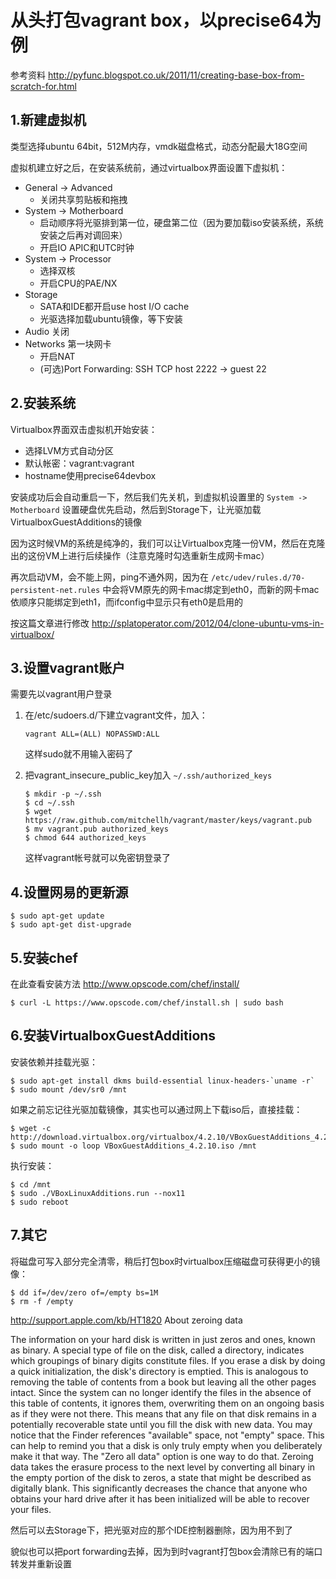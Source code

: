 从头打包vagrant box，以precise64为例
====================================

参考资料 http://pyfunc.blogspot.co.uk/2011/11/creating-base-box-from-scratch-for.html

1.新建虚拟机
------------

类型选择ubuntu 64bit，512M内存，vmdk磁盘格式，动态分配最大18G空间

虚拟机建立好之后，在安装系统前，通过virtualbox界面设置下虚拟机：

+   General -> Advanced
    -   关闭共享剪贴板和拖拽
+   System -> Motherboard 
    -   启动顺序将光驱排到第一位，硬盘第二位（因为要加载iso安装系统，系统安装之后再对调回来）
    -   开启IO APIC和UTC时钟
+   System -> Processor
    -   选择双核
    -   开启CPU的PAE/NX
+   Storage
    -   SATA和IDE都开启use host I/O cache
    -   光驱选择加载ubuntu镜像，等下安装
+   Audio 关闭
+   Networks 第一块网卡
    -   开启NAT
    -   (可选)Port Forwarding: SSH TCP host 2222 -> guest 22

2.安装系统
----------

Virtualbox界面双击虚拟机开始安装：

  +   选择LVM方式自动分区
  +   默认帐密：vagrant:vagrant
  +   hostname使用precise64devbox

安装成功后会自动重启一下，然后我们先关机，到虚拟机设置里的 `System -> Motherboard` 设置硬盘优先启动，然后到Storage下，让光驱加载VirtualboxGuestAdditions的镜像

因为这时候VM的系统是纯净的，我们可以让Virtualbox克隆一份VM，然后在克隆出的这份VM上进行后续操作（注意克隆时勾选重新生成网卡mac）

再次启动VM，会不能上网，ping不通外网，因为在 `/etc/udev/rules.d/70-persistent-net.rules` 中会将VM原先的网卡mac绑定到eth0，而新的网卡mac依顺序只能绑定到eth1，而ifconfig中显示只有eth0是启用的

按这篇文章进行修改 http://splatoperator.com/2012/04/clone-ubuntu-vms-in-virtualbox/

3.设置vagrant账户
-----------------

需要先以vagrant用户登录

1.  在/etc/sudoers.d/下建立vagrant文件，加入：

        vagrant ALL=(ALL) NOPASSWD:ALL
        
    这样sudo就不用输入密码了

2.  把vagrant_insecure_public_key加入 `~/.ssh/authorized_keys`

        $ mkdir -p ~/.ssh
        $ cd ~/.ssh
        $ wget https://raw.github.com/mitchellh/vagrant/master/keys/vagrant.pub
        $ mv vagrant.pub authorized_keys
        $ chmod 644 authorized_keys

    这样vagrant帐号就可以免密钥登录了

4.设置网易的更新源
------------------

    $ sudo apt-get update
    $ sudo apt-get dist-upgrade

5.安装chef
----------

在此查看安装方法 http://www.opscode.com/chef/install/

    $ curl -L https://www.opscode.com/chef/install.sh | sudo bash

6.安装VirtualboxGuestAdditions
------------------------------

安装依赖并挂载光驱：

    $ sudo apt-get install dkms build-essential linux-headers-`uname -r`
    $ sudo mount /dev/sr0 /mnt
    
如果之前忘记往光驱加载镜像，其实也可以通过网上下载iso后，直接挂载：

    $ wget -c http://download.virtualbox.org/virtualbox/4.2.10/VBoxGuestAdditions_4.2.10.iso
    $ sudo mount -o loop VBoxGuestAdditions_4.2.10.iso /mnt
    
执行安装：

    $ cd /mnt
    $ sudo ./VBoxLinuxAdditions.run --nox11
    $ sudo reboot

7.其它
------

将磁盘可写入部分完全清零，稍后打包box时virtualbox压缩磁盘可获得更小的镜像：

    $ dd if=/dev/zero of=/empty bs=1M
    $ rm -f /empty

http://support.apple.com/kb/HT1820
About zeroing data

The information on your hard disk is written in just zeros and ones, known as binary. A special type of file on the disk, called a directory, indicates which groupings of binary digits constitute files. If you erase a disk by doing a quick initialization, the disk's directory is emptied. This is analogous to removing the table of contents from a book but leaving all the other pages intact. Since the system can no longer identify the files in the absence of this table of contents, it ignores them, overwriting them on an ongoing basis as if they were not there. This means that any file on that disk remains in a potentially recoverable state until you fill the disk with new data. You may notice that the Finder references "available" space, not "empty" space. This can help to remind you that a disk is only truly empty when you deliberately make it that way. The "Zero all data" option is one way to do that. Zeroing data takes the erasure process to the next level by converting all binary in the empty portion of the disk to zeros, a state that might be described as digitally blank. This significantly decreases the chance that anyone who obtains your hard drive after it has been initialized will be able to recover your files.

然后可以去Storage下，把光驱对应的那个IDE控制器删除，因为用不到了

貌似也可以把port forwarding去掉，因为到时vagrant打包box会清除已有的端口转发并重新设置
